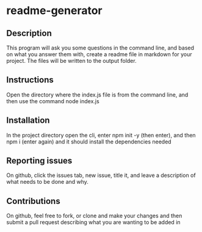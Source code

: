 # readme-generator

## Description

This program will ask you some questions in the command line, and based on what you answer them with, create a readme file in markdown for your project. The files will be written to the output folder.

## Instructions

Open the directory where the index.js file is from the command line, and then use the command node index.js

## Installation

In the project directory open the cli, enter npm init -y (then enter), and then npm i (enter again) and it should install the dependencies needed

## Reporting issues

On github, click the issues tab, new issue, title it, and leave a description of what needs to be done and why.

## Contributions

On github, feel free to fork, or clone and make your changes and then submit a pull request describing what you are wanting to be added in
